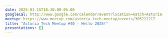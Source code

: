 ```yaml
---
date: 2025-01-15T18:30:00-05:00
googleCal: http://www.google.com/calendar/event?location=Katch+Astoria+-+31-19+Newtown+Ave+-+Astoria%2C+NY%2C+11102&action=TEMPLATE&sprop=name%3AAstoria+Tech+Meetup&sprop=website%3Ahttps%3A%2F%2Fwww.meetup.com%2Fastoria-tech-meetup%2Fevents%2F305221217&details=AGENDA%3A%0A6%3A30+-+7%3A15pm%3A+Open+discussion%0A7%3A15+-+7%3A45pm%3A+Speakers+-+David+Gethers+%26+James+Quigley%0A7%3A45+-+8%3A30pm%3A+Open+discussion%0A%0AFor+full+details%2C+including+the+address%2C+and+to+RSVP+see%3A+https%3A%2F%2Fwww.meetup.com%2Fastoria-tech-meetup%2Fevents%2F305221217&text=Astoria+Tech+Meetup+%2340+-+Hello+2025!&dates=20250115T233000Z%2F20250116T013000Z
meetup: https://www.meetup.com/astoria-tech-meetup/events/305221217
title: "Astoria Tech Meetup #40 - Hello 2025!"
presentations: []
---
```

